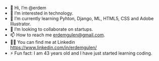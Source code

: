 - 👋 Hi, I’m @erdem
- 👀 I’m interested in technology.
- 🌱 I’m currently learning Pyhton, Django, ML, HTML5, CSS and Adobe Illustrator.
- 💞️ I’m looking to collaborate on startups.
- 📫 How to reach me erdemgulen@gmail.com.
- 👨‍💻 You can find me at Linkedin https://www.linkedin.com/in/erdemgulen/
- ⚡ Fun fact: I am 43 years old and I have just started learning coding.


<!---
erdemglen/erdemglen is a ✨ special ✨ repository because its `README.md` (this file) appears on your GitHub profile.
You can click the Preview link to take a look at your changes.
--->
